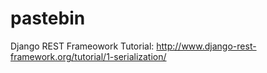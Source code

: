 # pastebin

Django REST Frameowork Tutorial: http://www.django-rest-framework.org/tutorial/1-serialization/
